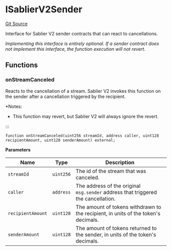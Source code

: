 # ISablierV2Sender
[Git Source](https://github.com/sablierhq/v2-core/blob/4918aca82c552a62619e2c71f2241abf1e877f72/protocol/technical-reference-v2/interfaces)

Interface for Sablier V2 sender contracts that can react to cancellations.

*Implementing this interface is entirely optional. If a sender contract does not implement this interface,
the function execution will not revert.*


## Functions
### onStreamCanceled

Reacts to the cancellation of a stream. Sablier V2 invokes this function on the sender after a
cancellation triggered by the recipient.

*Notes:
- This function may revert, but Sablier V2 will always ignore the revert.

:::



```solidity
function onStreamCanceled(uint256 streamId, address caller, uint128 recipientAmount, uint128 senderAmount) external;
```
**Parameters**

|Name|Type|Description|
|----|----|-----------|
|`streamId`|`uint256`|The id of the stream that was canceled.|
|`caller`|`address`|The address of the original `msg.sender` address that triggered the cancellation.|
|`recipientAmount`|`uint128`|The amount of tokens withdrawn to the recipient, in units of the token's decimals.|
|`senderAmount`|`uint128`|The amount of tokens returned to the sender, in units of the token's decimals.|


